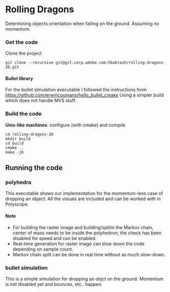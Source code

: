 # Rolling Dragons
Determining objects orientation when falling on the ground. Assuming no momentum.




### Get the code
Clone the project 
```
git clone --recursive git@git.corp.adobe.com:hbaktash/rolling-dragons-2D.git
```

#### Bullet library
For the bullet simulation executable I followed the instructions from https://github.com/erwincoumans/hello_bullet_cmake
Using a simpler build which does not handle MVS stuff.


### Build the code

**Unix-like machines**: configure (with cmake) and compile
```
cd rolling-dragons-2D
mkdir build
cd build
cmake ..
make -j6
```

## Running the code

### polyhedra
This executable shows our implementation for the momentum-less case of dropping an object. All the visuals are included and can be worked with in Polyscope.

#### Note
* For building the raster image and building/splitin the Markov chain, center of mass needs to be inside the polyhedron; the check has been disabled for speed and can be enabled.
* Real-time generation for raster image can slow down the code depending on sample count. 
* Markov chain split can be done in real time without as much slow-down.

### bullet simulation
This is a simple simulation for dropping an objct on the ground. Momentum is not disabled yet and bounces, etc.. happen.
 

